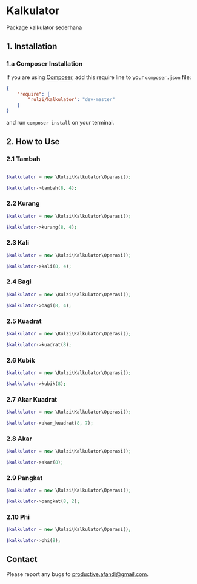 # Kalkulator

Package kalkulator sederhana

## 1. Installation

### 1.a Composer Installation

If you are using [Composer](https://getcomposer.org), add this require line to your `composer.json` file:

```json
{
    "require": {
        "rulzi/kalkulator": "dev-master"
    }
}
```

and run `composer install` on your terminal.

## 2. How to Use

### 2.1 Tambah

```php

$kalkulator = new \Rulzi\Kalkulator\Operasi();

$kalkulator->tambah(8, 4);

```

### 2.2 Kurang

```php
$kalkulator = new \Rulzi\Kalkulator\Operasi();

$kalkulator->kurang(8, 4);
```

### 2.3 Kali

```php
$kalkulator = new \Rulzi\Kalkulator\Operasi();

$kalkulator->kali(8, 4);
```

### 2.4 Bagi

```php
$kalkulator = new \Rulzi\Kalkulator\Operasi();

$kalkulator->bagi(8, 4);
```

### 2.5 Kuadrat

```php
$kalkulator = new \Rulzi\Kalkulator\Operasi();

$kalkulator->kuadrat(8);
```

### 2.6 Kubik

```php
$kalkulator = new \Rulzi\Kalkulator\Operasi();

$kalkulator->kubik(8);
```

### 2.7 Akar Kuadrat

```php
$kalkulator = new \Rulzi\Kalkulator\Operasi();

$kalkulator->akar_kuadrat(8, 7);
```

### 2.8 Akar

```php
$kalkulator = new \Rulzi\Kalkulator\Operasi();

$kalkulator->akar(8);
```


### 2.9 Pangkat

```php
$kalkulator = new \Rulzi\Kalkulator\Operasi();

$kalkulator->pangkat(8, 2);
```

### 2.10 Phi

```php
$kalkulator = new \Rulzi\Kalkulator\Operasi();

$kalkulator->phi(8);
```

## Contact

Please report any bugs to productive.afandi@gmail.com.
